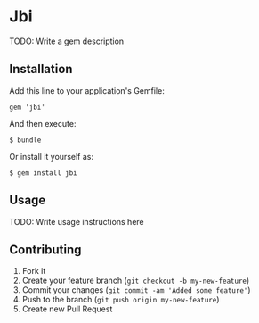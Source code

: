 # Jbi

TODO: Write a gem description

## Installation

Add this line to your application's Gemfile:

    gem 'jbi'

And then execute:

    $ bundle

Or install it yourself as:

    $ gem install jbi

## Usage

TODO: Write usage instructions here

## Contributing

1. Fork it
2. Create your feature branch (`git checkout -b my-new-feature`)
3. Commit your changes (`git commit -am 'Added some feature'`)
4. Push to the branch (`git push origin my-new-feature`)
5. Create new Pull Request
